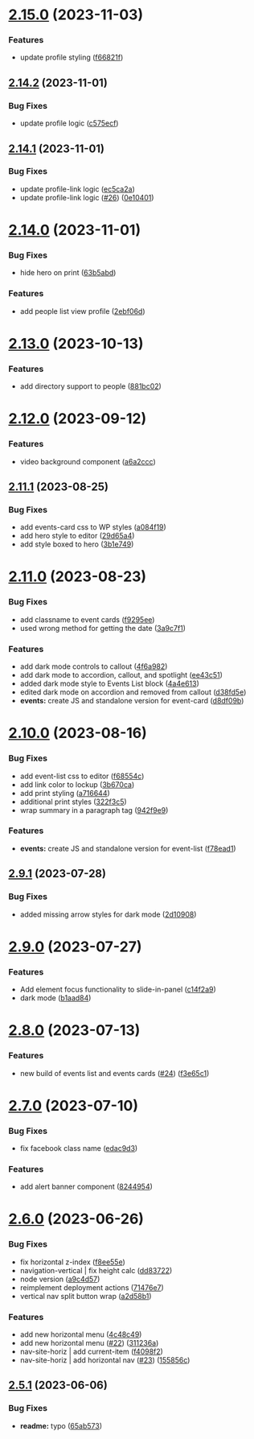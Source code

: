 # [2.15.0](https://github.com/wsuwebteam/web-design-system/compare/v2.14.2...v2.15.0) (2023-11-03)


### Features

* update profile styling ([f66821f](https://github.com/wsuwebteam/web-design-system/commit/f66821fe2a647569d9bd82388ca86766071944fb))

## [2.14.2](https://github.com/wsuwebteam/web-design-system/compare/v2.14.1...v2.14.2) (2023-11-01)


### Bug Fixes

* update profile logic ([c575ecf](https://github.com/wsuwebteam/web-design-system/commit/c575ecf9829489d945f7263411ab4b465e72164e))

## [2.14.1](https://github.com/wsuwebteam/web-design-system/compare/v2.14.0...v2.14.1) (2023-11-01)


### Bug Fixes

* update profile-link logic ([ec5ca2a](https://github.com/wsuwebteam/web-design-system/commit/ec5ca2a7f342f7a1013a5d7b81f83090841e79a7))
* update profile-link logic ([#26](https://github.com/wsuwebteam/web-design-system/issues/26)) ([0e10401](https://github.com/wsuwebteam/web-design-system/commit/0e10401f66176de0d00a31f580bb401b1dc556c7))

# [2.14.0](https://github.com/wsuwebteam/web-design-system/compare/v2.13.0...v2.14.0) (2023-11-01)


### Bug Fixes

* hide hero on print ([63b5abd](https://github.com/wsuwebteam/web-design-system/commit/63b5abd3f8257e9a8f07b165400de1319edd4cfb))


### Features

* add people list view profile ([2ebf06d](https://github.com/wsuwebteam/web-design-system/commit/2ebf06d7e1f8793881e2ca5c5f0c19f1d8f98dac))

# [2.13.0](https://github.com/wsuwebteam/web-design-system/compare/v2.12.0...v2.13.0) (2023-10-13)


### Features

* add directory support to people ([881bc02](https://github.com/wsuwebteam/web-design-system/commit/881bc024f57f5983451b535085a22a43e42ea054))

# [2.12.0](https://github.com/wsuwebteam/web-design-system/compare/v2.11.1...v2.12.0) (2023-09-12)


### Features

* video background component ([a6a2ccc](https://github.com/wsuwebteam/web-design-system/commit/a6a2cccf983ab4e573b90f49ca744774b4664e3d))

## [2.11.1](https://github.com/wsuwebteam/web-design-system/compare/v2.11.0...v2.11.1) (2023-08-25)


### Bug Fixes

* add events-card css to WP styles ([a084f19](https://github.com/wsuwebteam/web-design-system/commit/a084f198e08edaa32dfefecb125caa35e5ed0437))
* add hero style to editor ([29d65a4](https://github.com/wsuwebteam/web-design-system/commit/29d65a4a01e92016c400fb60cb529b6939d07004))
* add style boxed to hero ([3b1e749](https://github.com/wsuwebteam/web-design-system/commit/3b1e7493888f549c2125a4280d879e00d50656d4))

# [2.11.0](https://github.com/wsuwebteam/web-design-system/compare/v2.10.0...v2.11.0) (2023-08-23)


### Bug Fixes

* add classname to event cards ([f9295ee](https://github.com/wsuwebteam/web-design-system/commit/f9295ee0c7e1acabb3b3304e73775566c6923612))
* used wrong method for getting the date ([3a9c7f1](https://github.com/wsuwebteam/web-design-system/commit/3a9c7f10fdc532b55a3883a6df8cc75b0968aea4))


### Features

* add dark mode controls to callout ([4f6a982](https://github.com/wsuwebteam/web-design-system/commit/4f6a98217c296ce371d694bd7d4ccbc11486ca9c))
* add dark mode to accordion, callout, and spotlight ([ee43c51](https://github.com/wsuwebteam/web-design-system/commit/ee43c51cb261ca12727a2a68e56fcbfd96d41f1a))
* added dark mode style to Events List block ([4a4e613](https://github.com/wsuwebteam/web-design-system/commit/4a4e613f0dd73dd6b1af03fb52acd5e536e1920c))
* edited dark mode on accordion and removed from callout ([d38fd5e](https://github.com/wsuwebteam/web-design-system/commit/d38fd5e02cafde29571ae2de8ddca198f2656653))
* **events:** create JS and standalone version for event-card ([d8df09b](https://github.com/wsuwebteam/web-design-system/commit/d8df09b2a60d5f07ef9e03125bb944c5ba713cf0))

# [2.10.0](https://github.com/wsuwebteam/web-design-system/compare/v2.9.1...v2.10.0) (2023-08-16)


### Bug Fixes

* add event-list css to editor ([f68554c](https://github.com/wsuwebteam/web-design-system/commit/f68554cb1da4b4170a7492d8a9b4b3af2842dd84))
* add link color to lockup ([3b670ca](https://github.com/wsuwebteam/web-design-system/commit/3b670ca0788e719b7f871d3f9e4ac3be4894e6f1))
* add print styling ([a716644](https://github.com/wsuwebteam/web-design-system/commit/a716644208a2bed9e2105c930329351561e32a73))
* additional print styles ([322f3c5](https://github.com/wsuwebteam/web-design-system/commit/322f3c5d051583345a409c2943c23c909f5bd211))
* wrap summary in a paragraph tag ([942f9e9](https://github.com/wsuwebteam/web-design-system/commit/942f9e94777d79c345ec5ae2d561c48afbfac0dc))


### Features

* **events:** create JS and standalone version for event-list ([f78ead1](https://github.com/wsuwebteam/web-design-system/commit/f78ead149acad66d6445b3f3b7a9050bef9fb1ad))

## [2.9.1](https://github.com/wsuwebteam/web-design-system/compare/v2.9.0...v2.9.1) (2023-07-28)


### Bug Fixes

* added missing arrow styles for dark mode ([2d10908](https://github.com/wsuwebteam/web-design-system/commit/2d109083aafa59d82a3ca5b6a0c14588ae6c5074))

# [2.9.0](https://github.com/wsuwebteam/web-design-system/compare/v2.8.0...v2.9.0) (2023-07-27)


### Features

* Add element focus functionality to slide-in-panel ([c14f2a9](https://github.com/wsuwebteam/web-design-system/commit/c14f2a979ed58a06099722382b8e3be60f59c8d2))
* dark mode ([b1aad84](https://github.com/wsuwebteam/web-design-system/commit/b1aad841d43cb23c73fb63ed9139535396098912))

# [2.8.0](https://github.com/wsuwebteam/web-design-system/compare/v2.7.0...v2.8.0) (2023-07-13)


### Features

* new build of events list and events cards ([#24](https://github.com/wsuwebteam/web-design-system/issues/24)) ([f3e65c1](https://github.com/wsuwebteam/web-design-system/commit/f3e65c1e1d02197bcb4e01140aee3965f25da1a3))

# [2.7.0](https://github.com/wsuwebteam/web-design-system/compare/v2.6.0...v2.7.0) (2023-07-10)


### Bug Fixes

* fix facebook class name ([edac9d3](https://github.com/wsuwebteam/web-design-system/commit/edac9d33897e74774727f771543d99929a8a4dd7))


### Features

* add alert banner component ([8244954](https://github.com/wsuwebteam/web-design-system/commit/8244954b6ec2884277f7070f8abbbff26d5cd39d))

# [2.6.0](https://github.com/wsuwebteam/web-design-system/compare/v2.5.1...v2.6.0) (2023-06-26)


### Bug Fixes

* fix horizontal z-index ([f8ee55e](https://github.com/wsuwebteam/web-design-system/commit/f8ee55ef5cc54e845565ab22f63f5369170e7bf6))
* navigation-vertical | fix height calc ([dd83722](https://github.com/wsuwebteam/web-design-system/commit/dd83722d75598ae424fd09b332a2212519e82c33))
* node version ([a9c4d57](https://github.com/wsuwebteam/web-design-system/commit/a9c4d5711a56b88f723ccc78c5c4c07618adb559))
* reimplement deployment actions ([71476e7](https://github.com/wsuwebteam/web-design-system/commit/71476e79c0bb81cbebd9f3a2c89386e1b6f0947f))
* vertical nav split button wrap ([a2d58b1](https://github.com/wsuwebteam/web-design-system/commit/a2d58b1a20911fac605b8d500e08b864eb26066a))


### Features

* add new horizontal menu ([4c48c49](https://github.com/wsuwebteam/web-design-system/commit/4c48c494a2dfda7dec08f656121f18baedc17063))
* add new horizontal menu ([#22](https://github.com/wsuwebteam/web-design-system/issues/22)) ([311236a](https://github.com/wsuwebteam/web-design-system/commit/311236a7f6f8303b6c00e61eac5c3b62481f2cd8))
* nav-site-horiz | add current-item ([f4098f2](https://github.com/wsuwebteam/web-design-system/commit/f4098f2d683cddf38bd1faac22a8a261b06d3a2b))
* nav-site-horiz | add horizontal nav ([#23](https://github.com/wsuwebteam/web-design-system/issues/23)) ([155856c](https://github.com/wsuwebteam/web-design-system/commit/155856c0b4071c3e2f8c558914e2478e7748aee2))

## [2.5.1](https://github.com/wsuwebteam/web-design-system/compare/v2.5.0...v2.5.1) (2023-06-06)


### Bug Fixes

* **readme:** typo ([65ab573](https://github.com/wsuwebteam/web-design-system/commit/65ab5735b0c843212a5b416a7a8f9c981d303859))
